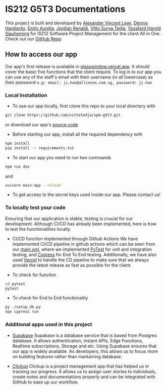 # IS212 G5T3 Documentations

This project is built and developed by [Alexander Vincent Lewi](https://github.com/vincentlewi), [Dennis Hardianto](https://github.com/DennisH18), [Emily Aurelia](https://github.com/emilyaurelia), [Jordian Renaldi](https://github.com/jordianrenaldi), [Vitto Surya Tedja](https://github.com/vittotedja), [Yozafard Harold Siauheming](https://github.com/yozafard) for IS212 Software Project Management for the client All in One. Check out our [GitHub Repo](https://github.com/vittotedja/spm-g5t3)

## How to access our app

Our app's first release is available in [glasswindow.vercel.app](https://glasswindow.vercel.app/). It should cover the basic five functions that the client require.
To log in to our app you can use any of the staff's email with their username (in all lowercase) as their password
`e.g: email: ji.han@allinone.com.sg, password: ji.han`

### Local Installation

-   To use our app locally, first clone this repo to your local directory with

```bash
git clone https://github.com/vittotedja/spm-g5t3.git
```

or download our app's [source code](https://github.com/vittotedja/spm-g5t3/archive/refs/heads/master.zip)

-   Before starting our app, install all the required dependency with

```bash
npm install
pip install -r requirements.txt
```

-   To start our app you need to run two commands

```bash
npm run dev
```

and

```bash
uvicorn main:app --reload
```

-   To get access to the secret keys used inside our app. Please contact us!

### To locally test your code

Ensuring that our application is stable, testing is crucial for our development. Although CI/CD has already been implemented, here is how to test the functionalities locally.

-   CI/CD function implemented through Github Actions
    We have implemented CI/CD pipeline in github actions which can be seen from our [main.yml](https://github.com/vittotedja/spm-g5t3/blob/master/.github/workflows/main.yml), where we implemented [PyTest](https://docs.pytest.org/) for unit and integration testing, and [Cypress](https://www.cypress.io/) for End To End testing. Additionally, we have also used [Vercel](https://vercel.com/) to handle the CD pipeline to make sure that we always provide the latest release as fast as possible for the client.

-   To check for function

```bash
cd pytest
pytest
```

-   To check for End to End functionality

```bash
py ./setup_db.py
npx cypress run
```

### Additional apps used in this project

-   [Supabase](https://supabase.com)
    Supabase is a database service that is based from Postgres database. It allows authentication, instant APIs, Edge Functions, Realtime subscriptions, Storage and etc. Using Supabase ensures that our app is widely available. As developers, this allows us to focus more on building features rather than mantaining database.

-   [Clickup](https://clickup.com/)
    Clickup is a project management app that has helped us in tracking our progress. It allows us to assign user stories to individuals, create notes and documentations properly and can be integrated with GitHub to ease up our workflow.
